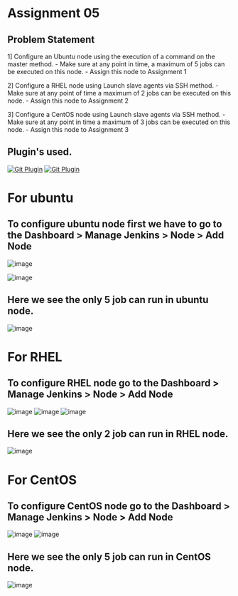 # Assignment 05

## Problem Statement

1] Configure an Ubuntu node using the execution of a command on the master method. 
         - Make sure at any point in time, a maximum of 5 jobs can be executed on this node.
         - Assign this node to Assignment 1

2] Configure a RHEL node using  Launch slave agents via SSH method. 
         - Make sure at any point of time a maximum of 2 jobs can be executed on this node.
         - Assign this node to Assignment 2 

3] Configure a CentOS node using Launch slave agents via SSH method. 
         - Make sure at any point in time a maximum of 3 jobs can be executed on this node.
         - Assign this node to Assignment 3

## Plugin's  used. 

[![Git Plugin](https://img.shields.io/badge/Git-green.svg)](https://plugins.jenkins.io/git/)
[![Git Plugin](https://img.shields.io/badge/BlueOcean-red.svg)](https://plugins.jenkins.io/blueocean/)

# For ubuntu
## To configure ubuntu node first we have to go to the Dashboard > Manage Jenkins > Node > Add Node
![image](https://github.com/Kiran-dehlikar/jenkins/assets/104997588/278d9835-34ab-4368-9079-f8d83fb15268)

![image](https://github.com/Kiran-dehlikar/jenkins/assets/104997588/15d8bbf0-54da-4edc-9db3-e023a2473dda)

## Here we see the only 5 job can run in ubuntu node.
![image](https://github.com/Kiran-dehlikar/jenkins/assets/104997588/a228a280-c76c-4ab4-87e2-e75a3df3f934)

# For RHEL
## To configure RHEL node go to the Dashboard > Manage Jenkins > Node > Add Node
![image](https://github.com/Kiran-dehlikar/jenkins/assets/104997588/4ecfafeb-591a-4239-a6e4-40965045e16a)
![image](https://github.com/Kiran-dehlikar/jenkins/assets/104997588/70eab0ba-c2e0-4252-b933-d7a238194108)
![image](https://github.com/Kiran-dehlikar/jenkins/assets/104997588/70cffaf1-2c93-4bd2-9f57-b8b624b5b71a)

## Here we see the only 2 job can run in RHEL node.
![image](https://github.com/Kiran-dehlikar/jenkins/assets/104997588/65ba5157-f9a9-46ae-8c93-8d317dc90fd7)

# For CentOS
## To configure CentOS node go to the Dashboard > Manage Jenkins > Node > Add Node
![image](https://github.com/Kiran-dehlikar/jenkins/assets/104997588/531ff598-c890-4025-88a5-38c7e478c84e)
![image](https://github.com/Kiran-dehlikar/jenkins/assets/104997588/045240eb-d595-41f4-b880-a70ee64160d0)
## Here we see the only 5 job can run in CentOS node.
![image](https://github.com/Kiran-dehlikar/jenkins/assets/104997588/ff7eed2c-3322-494d-861c-5db404a9269f)

